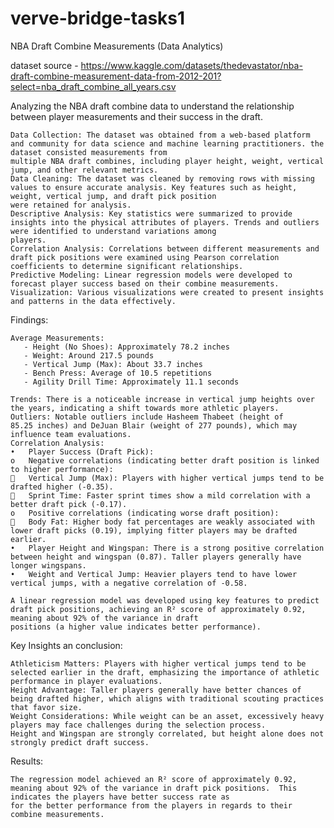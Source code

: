 # verve-bridge-tasks1

NBA Draft Combine Measurements (Data Analytics)

dataset source - https://www.kaggle.com/datasets/thedevastator/nba-draft-combine-measurement-data-from-2012-201?select=nba_draft_combine_all_years.csv

Analyzing the NBA draft combine data to understand the relationship between player measurements and their success in the draft. 

    Data Collection: The dataset was obtained from a web-based platform and community for data science and machine learning practitioners. the dataset consisted measurements from 
    multiple NBA draft combines, including player height, weight, vertical jump, and other relevant metrics.
    Data Cleaning: The dataset was cleaned by removing rows with missing values to ensure accurate analysis. Key features such as height, weight, vertical jump, and draft pick position 
    were retained for analysis.
    Descriptive Analysis: Key statistics were summarized to provide insights into the physical attributes of players. Trends and outliers were identified to understand variations among 
    players.
    Correlation Analysis: Correlations between different measurements and draft pick positions were examined using Pearson correlation coefficients to determine significant relationships.
    Predictive Modeling: Linear regression models were developed to forecast player success based on their combine measurements.
    Visualization: Various visualizations were created to present insights and patterns in the data effectively.


Findings:

    Average Measurements:
       - Height (No Shoes): Approximately 78.2 inches
       - Weight: Around 217.5 pounds
       - Vertical Jump (Max): About 33.7 inches
       - Bench Press: Average of 10.5 repetitions
       - Agility Drill Time: Approximately 11.1 seconds

    Trends: There is a noticeable increase in vertical jump heights over the years, indicating a shift towards more athletic players.
    Outliers: Notable outliers include Hasheem Thabeet (height of      85.25 inches) and DeJuan Blair (weight of 277 pounds), which may influence team evaluations.
    Correlation Analysis:
    •	Player Success (Draft Pick):
    o	Negative correlations (indicating better draft position is linked to higher performance):
    	Vertical Jump (Max): Players with higher vertical jumps tend to be drafted higher (-0.35).
    	Sprint Time: Faster sprint times show a mild correlation with a better draft pick (-0.17).
    o	Positive correlations (indicating worse draft position):
    	Body Fat: Higher body fat percentages are weakly associated with lower draft picks (0.19), implying fitter players may be drafted earlier.
    •	Player Height and Wingspan: There is a strong positive correlation between height and wingspan (0.87). Taller players generally have longer wingspans.
    •	Weight and Vertical Jump: Heavier players tend to have lower vertical jumps, with a negative correlation of -0.58.

    A linear regression model was developed using key features to predict draft pick positions, achieving an R² score of approximately 0.92, meaning about 92% of the variance in draft 
    positions (a higher value indicates better performance). 



Key Insights an conclusion:

    Athleticism Matters: Players with higher vertical jumps tend to be selected earlier in the draft, emphasizing the importance of athletic performance in player evaluations.
    Height Advantage: Taller players generally have better chances of being drafted higher, which aligns with traditional scouting practices that favor size.
    Weight Considerations: While weight can be an asset, excessively heavy players may face challenges during the selection process.
    Height and Wingspan are strongly correlated, but height alone does not strongly predict draft success.

Results:

    The regression model achieved an R² score of approximately 0.92, meaning about 92% of the variance in draft pick positions.  This indicates the players have better success rate as 
    for the better performance from the players in regards to their combine measurements.



